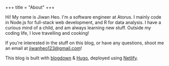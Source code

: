 +++
title = "About"
+++

Hi! My name is Jiwan Heo. I'm a software engineer at Atorus. I mainly code in 
Node.js for full-stack web development, and R for data analysis. I have a curious
mind of a child, and am always learning new stuff. Outside my coding life, I love 
travelling and cooking!

If you're interested in the stuff on this blog, or have any questions, shoot me an email at jiwanheo123@gmail.com!

This blog is built with [blogdown](https://github.com/rstudio/blogdown) & [Hugo](https://gohugo.io/), deployed using [Netlify](https://www.netlify.com/).
